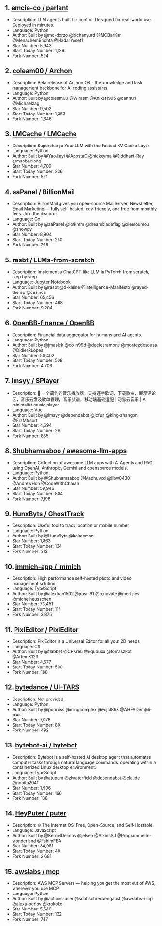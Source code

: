 ## 1. [emcie-co / parlant](https://github.com/emcie-co/parlant)
- Description: LLM agents built for control. Designed for real-world use. Deployed in minutes.
- Language: Python
- Author: Built by @mc-dorzo @kichanyurd @MCBarKar @MenachemBrichta @HadarYosef1
- Star Number: 5,943
- Start Today Number: 1,129
- Fork Number: 524

## 2. [coleam00 / Archon](https://github.com/coleam00/Archon)
- Description: Beta release of Archon OS - the knowledge and task management backbone for AI coding assistants.
- Language: Python
- Author: Built by @coleam00 @Wirasm @Aniket1995 @cannuri @Michaelzag
- Star Number: 9,502
- Start Today Number: 1,353
- Fork Number: 1,646

## 3. [LMCache / LMCache](https://github.com/LMCache/LMCache)
- Description: Supercharge Your LLM with the Fastest KV Cache Layer
- Language: Python
- Author: Built by @YaoJiayi @ApostaC @hickeyma @Siddhant-Ray @maobaolong
- Star Number: 4,709
- Start Today Number: 236
- Fork Number: 521

## 4. [aaPanel / BillionMail](https://github.com/aaPanel/BillionMail)
- Description: BillionMail gives you open-source MailServer, NewsLetter, Email Marketing — fully self-hosted, dev-friendly, and free from monthly fees. Join the discord:
- Language: Go
- Author: Built by @aaPanel @lotkmm @dreambladeflag @xiemoumou @showpy
- Star Number: 8,904
- Start Today Number: 250
- Fork Number: 768

## 5. [rasbt / LLMs-from-scratch](https://github.com/rasbt/LLMs-from-scratch)
- Description: Implement a ChatGPT-like LLM in PyTorch from scratch, step by step
- Language: Jupyter Notebook
- Author: Built by @rasbt @d-kleine @Intelligence-Manifesto @rayed-therap @casinca
- Star Number: 65,456
- Start Today Number: 468
- Fork Number: 9,204

## 6. [OpenBB-finance / OpenBB](https://github.com/OpenBB-finance/OpenBB)
- Description: Financial data aggregator for humans and AI agents.
- Language: Python
- Author: Built by @jmaslek @colin99d @deeleeramone @montezdesousa @DidierRLopes
- Star Number: 50,402
- Start Today Number: 508
- Fork Number: 4,706

## 7. [imsyy / SPlayer](https://github.com/imsyy/SPlayer)
- Description: 🎉 一个简约的音乐播放器，支持逐字歌词，下载歌曲，展示评论区，音乐云盘及歌单管理，音乐频谱，移动端基础适配 | 网易云音乐 | A minimalist music player
- Language: Vue
- Author: Built by @imsyy @dependabot @jcfun @king-zhangbn @FrzMtrsprt
- Star Number: 4,694
- Start Today Number: 29
- Fork Number: 835

## 8. [Shubhamsaboo / awesome-llm-apps](https://github.com/Shubhamsaboo/awesome-llm-apps)
- Description: Collection of awesome LLM apps with AI Agents and RAG using OpenAI, Anthropic, Gemini and opensource models.
- Language: Python
- Author: Built by @Shubhamsaboo @Madhuvod @libw0430 @AndrewHoh @CodeWithCharan
- Star Number: 59,946
- Start Today Number: 804
- Fork Number: 7,196

## 9. [HunxByts / GhostTrack](https://github.com/HunxByts/GhostTrack)
- Description: Useful tool to track location or mobile number
- Language: Python
- Author: Built by @HunxByts @bakaemon
- Star Number: 1,863
- Start Today Number: 134
- Fork Number: 312

## 10. [immich-app / immich](https://github.com/immich-app/immich)
- Description: High performance self-hosted photo and video management solution.
- Language: TypeScript
- Author: Built by @alextran1502 @jrasm91 @renovate @mertalev @michelheusschen
- Star Number: 73,451
- Start Today Number: 114
- Fork Number: 3,875

## 11. [PixiEditor / PixiEditor](https://github.com/PixiEditor/PixiEditor)
- Description: PixiEditor is a Universal Editor for all your 2D needs
- Language: C#
- Author: Built by @flabbet @CPKreu @Equbuxu @tomaszkot @ArtemK123
- Star Number: 4,677
- Start Today Number: 500
- Fork Number: 188

## 12. [bytedance / UI-TARS](https://github.com/bytedance/UI-TARS)
- Description: Not provided. 
- Language: Python
- Author: Built by @pooruss @mingcomplex @ycjcl868 @AHEADer @li-plus
- Star Number: 7,078
- Start Today Number: 80
- Fork Number: 492

## 13. [bytebot-ai / bytebot](https://github.com/bytebot-ai/bytebot)
- Description: Bytebot is a self-hosted AI desktop agent that automates computer tasks through natural language commands, operating within a containerized Linux desktop environment.
- Language: TypeScript
- Author: Built by @atupem @zlwaterfield @dependabot @claude @nobita2041
- Star Number: 1,906
- Start Today Number: 196
- Fork Number: 138

## 14. [HeyPuter / puter](https://github.com/HeyPuter/puter)
- Description: 🌐 The Internet OS! Free, Open-Source, and Self-Hostable.
- Language: JavaScript
- Author: Built by @KernelDeimos @jelveh @AtkinsSJ @ProgrammerIn-wonderland @FahimFBA
- Star Number: 34,951
- Start Today Number: 40
- Fork Number: 2,681

## 15. [awslabs / mcp](https://github.com/awslabs/mcp)
- Description: AWS MCP Servers — helping you get the most out of AWS, wherever you use MCP.
- Language: Python
- Author: Built by @actions-user @scottschreckengaust @awslabs-mcp @alexa-perlov @krokoko
- Star Number: 5,540
- Start Today Number: 132
- Fork Number: 747